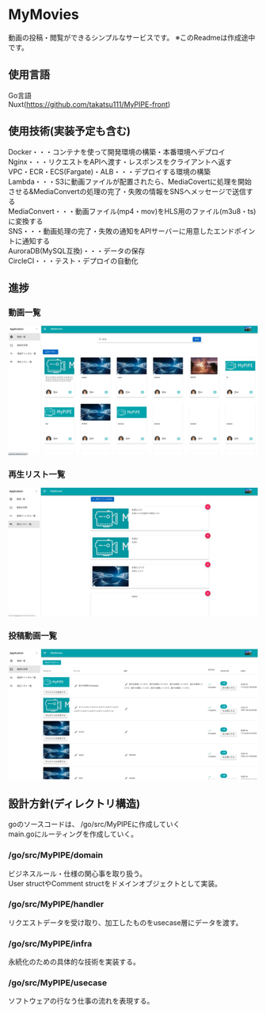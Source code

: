 # MyMovies
動画の投稿・閲覧ができるシンプルなサービスです。
※このReadmeは作成途中です。
## 使用言語
Go言語  
Nuxt(https://github.com/takatsu111/MyPIPE-front)

## 使用技術(実装予定も含む)
Docker・・・コンテナを使って開発環境の構築・本番環境へデプロイ  
Nginx・・・リクエストをAPIへ渡す・レスポンスをクライアントへ返す  
VPC・ECR・ECS(Fargate)・ALB・・・デプロイする環境の構築  
Lambda・・・S3に動画ファイルが配置されたら、MediaCovertに処理を開始させる&MediaConvertの処理の完了・失敗の情報をSNSへメッセージで送信する  
MediaConvert・・・動画ファイル(mp4・mov)をHLS用のファイル(m3u8・ts)に変換する  
SNS・・・動画処理の完了・失敗の通知をAPIサーバーに用意したエンドポイントに通知する  
AuroraDB(MySQL互換)・・・データの保存  
CircleCI・・・テスト・デプロイの自動化

## 進捗
### 動画一覧  
![動画一覧](ReadmeImages/Movies.png)  
### 再生リスト一覧  
![再生リスト一覧](ReadmeImages/PlayLists.png)  
### 投稿動画一覧  
![投稿動画一覧](ReadmeImages/UploadMoviesList.png)


## 設計方針(ディレクトリ構造)
goのソースコードは、 /go/src/MyPIPEに作成していく  
main.goにルーティングを作成していく。
### /go/src/MyPIPE/domain
ビジネスルール・仕様の関心事を取り扱う。  
User structやComment structをドメインオブジェクトとして実装。

### /go/src/MyPIPE/handler
リクエストデータを受け取り、加工したものをusecase層にデータを渡す。

### /go/src/MyPIPE/infra
永続化のための具体的な技術を実装する。

### /go/src/MyPIPE/usecase
ソフトウェアの行なう仕事の流れを表現する。
